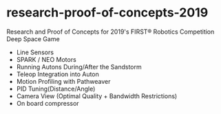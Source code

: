 # research-proof-of-concepts-2019
Research and Proof of Concepts for 2019's FIRST® Robotics Competition Deep Space Game
- Line Sensors
- SPARK / NEO Motors
- Running Autons During/After the Sandstorm
- Teleop Integration into Auton
- Motion Profiling with Pathweaver
- PID Tuning(Distance/Angle)
- Camera View (Optimal Quality + Bandwidth Restrictions)
- On board compressor
